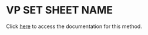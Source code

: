 <!---->
# VP SET SHEET NAME

Click [here](https://developer.4d.com/docs/ViewPro/method-list#vp-set-sheet-name) to access the documentation for this method.

